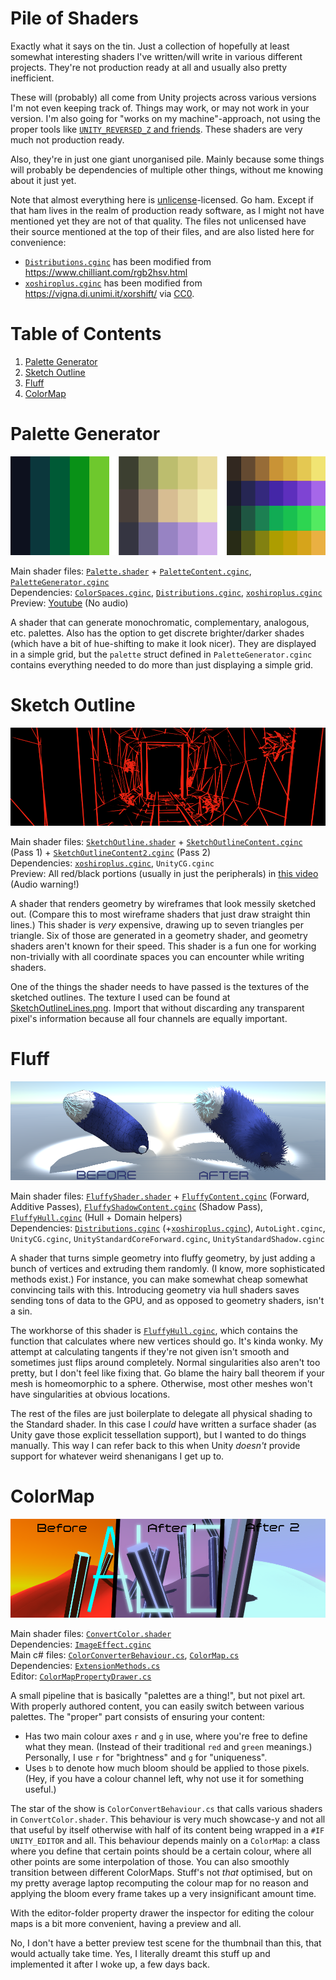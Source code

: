 Pile of Shaders <!-- omit in toc -->
======

Exactly what it says on the tin. Just a collection of hopefully at least somewhat interesting shaders I've written/will write in various different projects. They're not production ready at all and usually also pretty inefficient.

These will (probably) all come from Unity projects across various versions I'm not even keeping track of. Things may work, or may not work in your version. I'm also going for "works on my machine"-approach, not using the proper tools like [`UNITY_REVERSED_Z` and friends](https://docs.unity3d.com/Manual/SL-PlatformDifferences.html). These shaders are very much not production ready.

Also, they're in just one giant unorganised pile. Mainly because some things will probably be dependencies of multiple other things, without me knowing about it just yet.

Note that almost everything here is [unlicense](./UNLICENSE)-licensed. Go ham. Except if that ham lives in the realm of production ready software, as I might not have mentioned yet they are not of that quality. The files not unlicensed have their source mentioned at the top of their files, and are also listed here for convenience:

* [`Distributions.cginc`](./Distributions.cginc) has been modified from <https://www.chilliant.com/rgb2hsv.html>
* [`xoshiroplus.cginc`](./xoshiroplus.cginc) has been modified from <https://vigna.di.unimi.it/xorshift/> via [CC0](http://creativecommons.org/publicdomain/zero/1.0/).


Table of Contents <!-- omit in toc -->
======
1. [Palette Generator](#palette-generator)
2. [Sketch Outline](#sketch-outline)
3. [Fluff](#fluff)
4. [ColorMap](#colormap)

Palette Generator
=================
![](thumbnails/palette-generator.png)

Main shader files: [`Palette.shader`](./Palette.shader) + [`PaletteContent.cginc`](./PaletteContent.cginc), [`PaletteGenerator.cginc`](./PaletteGenerator.cginc)  
Dependencies: [`ColorSpaces.cginc`](./ColorSpaces.cginc), [`Distributions.cginc`](./Distributions.cginc), [`xoshiroplus.cginc`](./xoshiroplus.cginc)  
Preview: [Youtube](https://youtu.be/3f-_7IJsX74) (No audio)

A shader that can generate monochromatic, complementary, analogous, etc. palettes. Also has the option to get discrete brighter/darker shades (which have a bit of hue-shifting to make it look nicer). They are displayed in a simple grid, but the `palette` struct defined in `PaletteGenerator.cginc` contains everything needed to do more than just displaying a simple grid.

Sketch Outline
==============
![](thumbnails/sketch-outline.png)

Main shader files: [`SketchOutline.shader`](./SketchOutline.shader) + [`SketchOutlineContent.cginc`](./SketchOutlineContent.cginc) (Pass 1) + [`SketchOutlineContent2.cginc`](./SketchOutlineContent2.cginc) (Pass 2)  
Dependencies: [`xoshiroplus.cginc`](./xoshiroplus.cginc), `UnityCG.cginc`  
Preview: All red/black portions (usually in just the peripherals) in [this video](https://youtu.be/8FtlRY6haUI) (Audio warning!)

A shader that renders geometry by wireframes that look messily sketched out. (Compare this to most wireframe shaders that just draw straight thin lines.) This shader is *very* expensive, drawing up to seven triangles per triangle. Six of those are generated in a geometry shader, and geometry shaders aren't known for their speed. This shader is a fun one for working non-trivially with all coordinate spaces you can encounter while writing shaders.

One of the things the shader needs to have passed is the textures of the sketched outlines. The texture I used can be found at [SketchOutlineLines.png](./SketchOutlineLines.png). Import that without discarding any transparent pixel's information because all four channels are equally important.

Fluff
=====
![](thumbnails/fluff.png)

Main shader files: [`FluffyShader.shader`](./FluffyShader.shader) + [`FluffyContent.cginc`](./FluffyContent.cginc) (Forward, Additive Passes), [`FluffyShadowContent.cginc`](./FluffyShadowContent.cginc) (Shadow Pass), [`FluffyHull.cginc`](./FluffyHull.cginc) (Hull + Domain helpers)  
Dependencies: [`Distributions.cginc`](./Distributions.cginc) (+[`xoshiroplus.cginc`](./xoshiroplus.cginc)), `AutoLight.cginc`, `UnityCG.cginc`, `UnityStandardCoreForward.cginc`, `UnityStandardShadow.cginc`

A shader that turns simple geometry into fluffy geometry, by just adding a bunch of vertices and extruding them randomly. (I know, more sophisticated methods exist.) For instance, you can make somewhat cheap somewhat convincing tails with this. Introducing geometry via hull shaders saves sending tons of data to the GPU, and as opposed to geometry shaders, isn't a sin.

The workhorse of this shader is [`FluffyHull.cginc`](./FluffyHull.cginc), which contains the function that calculates where new vertices should go. It's kinda wonky. My attempt at calculating tangents if they're not given isn't smooth and sometimes just flips around completely. Normal singularities also aren't too pretty, but I don't feel like fixing that. Go blame the hairy ball theorem if your mesh is homeomorphic to a sphere. Otherwise, most other meshes won't have singularities at obvious locations.

The rest of the files are just boilerplate to delegate all physical shading to the Standard shader. In this case I *could* have written a surface shader (as Unity gave those explicit tessellation support), but I wanted to do things manually. This way I can refer back to this when Unity *doesn't* provide support for whatever weird shenanigans I get up to.

ColorMap
=========
![](thumbnails/colormap.png)

Main shader files: [`ConvertColor.shader`](./ConvertColor.shader)  
Dependencies: [`ImageEffect.cginc`](./ImageEffect.cginc)  
Main c# files: [`ColorConverterBehaviour.cs`](./ColorConverterBehaviour.cs), [`ColorMap.cs`](./ColorMap.cs)  
Dependencies: [`ExtensionMethods.cs`](./ExtensionMethods.cs)  
Editor: [`ColorMapPropertyDrawer.cs`](./ColorMapPropertyDrawer.cs)

A small pipeline that is basically "palettes are a thing!", but not pixel art. With properly authored content, you can easily switch between various palettes. The "proper" part consists of ensuring your content:
- Has two main colour axes `r` and `g` in use, where you're free to define what they mean. (Instead of their traditional `red` and `green` meanings.) Personally, I use `r` for "brightness" and `g` for "uniqueness".
- Uses `b` to denote how much bloom should be applied to those pixels. (Hey, if you have a colour channel left, why not use it for something useful.)

The star of the show is `ColorConvertBehaviour.cs` that calls various shaders in `ConvertColor.shader`. This behaviour is very much showcase-y and not all that useful by itself otherwise with half of its content being wrapped in a `#IF UNITY_EDITOR` and all. This behaviour depends mainly on a `ColorMap`: a class where you define that certain points should be a certain colour, where all other points are some interpolation of those. You can also smoothly transition between different ColorMaps. Stuff's not *that* optimised, but on my pretty average laptop recomputing the colour map for no reason and applying the bloom every frame takes up a very insignificant amount time.

With the editor-folder property drawer the inspector for editing the colour maps is a bit more convenient, having a preview and all.

No, I don't have a better preview test scene for the thumbnail than this, that would actually take time. Yes, I literally dreamt this stuff up and implemented it after I woke up, a few days back.